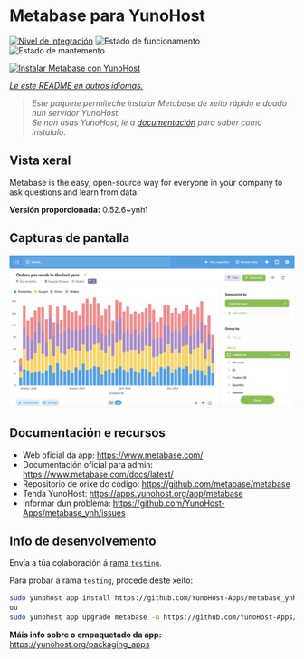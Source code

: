 <!--
NOTA: Este README foi creado automáticamente por <https://github.com/YunoHost/apps/tree/master/tools/readme_generator>
NON debe editarse manualmente.
-->

# Metabase para YunoHost

[![Nivel de integración](https://apps.yunohost.org/badge/integration/metabase)](https://ci-apps.yunohost.org/ci/apps/metabase/)
![Estado de funcionamento](https://apps.yunohost.org/badge/state/metabase)
![Estado de mantemento](https://apps.yunohost.org/badge/maintained/metabase)

[![Instalar Metabase con YunoHost](https://install-app.yunohost.org/install-with-yunohost.svg)](https://install-app.yunohost.org/?app=metabase)

*[Le este README en outros idiomas.](./ALL_README.md)*

> *Este paquete permíteche instalar Metabase de xeito rápido e doado nun servidor YunoHost.*  
> *Se non usas YunoHost, le a [documentación](https://yunohost.org/install) para saber como instalalo.*

## Vista xeral

Metabase is the easy, open-source way for everyone in your company to ask questions and learn from data.

**Versión proporcionada:** 0.52.6~ynh1

## Capturas de pantalla

![Captura de pantalla de Metabase](./doc/screenshots/metabase-product-screenshot.png)

## Documentación e recursos

- Web oficial da app: <https://www.metabase.com/>
- Documentación oficial para admin: <https://www.metabase.com/docs/latest/>
- Repositorio de orixe do código: <https://github.com/metabase/metabase>
- Tenda YunoHost: <https://apps.yunohost.org/app/metabase>
- Informar dun problema: <https://github.com/YunoHost-Apps/metabase_ynh/issues>

## Info de desenvolvemento

Envía a túa colaboración á [rama `testing`](https://github.com/YunoHost-Apps/metabase_ynh/tree/testing).

Para probar a rama `testing`, procede deste xeito:

```bash
sudo yunohost app install https://github.com/YunoHost-Apps/metabase_ynh/tree/testing --debug
ou
sudo yunohost app upgrade metabase -u https://github.com/YunoHost-Apps/metabase_ynh/tree/testing --debug
```

**Máis info sobre o empaquetado da app:** <https://yunohost.org/packaging_apps>
